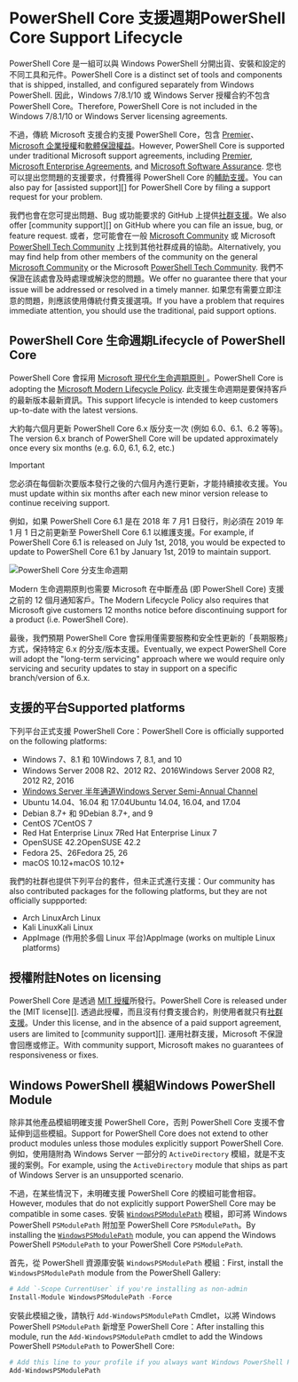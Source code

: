 # <a name="powershell-core-support-lifecycle"></a><span data-ttu-id="b61db-101">PowerShell Core 支援週期</span><span class="sxs-lookup"><span data-stu-id="b61db-101">PowerShell Core Support Lifecycle</span></span>

<span data-ttu-id="b61db-102">PowerShell Core 是一組可以與 Windows PowerShell 分開出貨、安裝和設定的不同工具和元件。</span><span class="sxs-lookup"><span data-stu-id="b61db-102">PowerShell Core is a distinct set of tools and components that is shipped, installed, and configured separately from Windows PowerShell.</span></span>
<span data-ttu-id="b61db-103">因此，Windows 7/8.1/10 或 Windows Server 授權合約不包含 PowerShell Core。</span><span class="sxs-lookup"><span data-stu-id="b61db-103">Therefore, PowerShell Core is not included in the Windows 7/8.1/10 or Windows Server licensing agreements.</span></span>

<span data-ttu-id="b61db-104">不過，傳統 Microsoft 支援合約支援 PowerShell Core，包含 [Premier][]、[Microsoft 企業授權][enterprise-agreement]和[軟體保證權益][assurance]。</span><span class="sxs-lookup"><span data-stu-id="b61db-104">However, PowerShell Core is supported under traditional Microsoft support agreements, including [Premier][], [Microsoft Enterprise Agreements][enterprise-agreement], and [Microsoft Software Assurance][assurance].</span></span>
<span data-ttu-id="b61db-105">您也可以提出您問題的支援要求，付費獲得 PowerShell Core 的[輔助支援][]。</span><span class="sxs-lookup"><span data-stu-id="b61db-105">You can also pay for [assisted support][] for PowerShell Core by filing a support request for your problem.</span></span>

<span data-ttu-id="b61db-106">我們也會在您可提出問題、Bug 或功能要求的 GitHub 上提供[社群支援][]。</span><span class="sxs-lookup"><span data-stu-id="b61db-106">We also offer [community support][] on GitHub where you can file an issue, bug, or feature request.</span></span>
<span data-ttu-id="b61db-107">或者，您可能會在一般 [Microsoft Community][] 或 Microsoft [PowerShell Tech Community][] 上找到其他社群成員的協助。</span><span class="sxs-lookup"><span data-stu-id="b61db-107">Alternatively, you may find help from other members of the community on the general [Microsoft Community][] or the Microsoft [PowerShell Tech Community][].</span></span>
<span data-ttu-id="b61db-108">我們不保證在該處會及時處理或解決您的問題。</span><span class="sxs-lookup"><span data-stu-id="b61db-108">We offer no guarantee there that your issue will be addressed or resolved in a timely manner.</span></span>
<span data-ttu-id="b61db-109">如果您有需要立即注意的問題，則應該使用傳統付費支援選項。</span><span class="sxs-lookup"><span data-stu-id="b61db-109">If you have a problem that requires immediate attention, you should use the traditional, paid support options.</span></span>

## <a name="lifecycle-of-powershell-core"></a><span data-ttu-id="b61db-110">PowerShell Core 生命週期</span><span class="sxs-lookup"><span data-stu-id="b61db-110">Lifecycle of PowerShell Core</span></span>

<span data-ttu-id="b61db-111">PowerShell Core 會採用 [Microsoft 現代化生命週期原則 ][modern]。</span><span class="sxs-lookup"><span data-stu-id="b61db-111">PowerShell Core is adopting the [Microsoft Modern Lifecycle Policy][modern].</span></span>
<span data-ttu-id="b61db-112">此支援生命週期是要保持客戶的最新版本最新資訊。</span><span class="sxs-lookup"><span data-stu-id="b61db-112">This support lifecycle is intended to keep customers up-to-date with the latest versions.</span></span>

<span data-ttu-id="b61db-113">大約每六個月更新 PowerShell Core 6.x 版分支一次 (例如 6.0、6.1、6.2 等等)。</span><span class="sxs-lookup"><span data-stu-id="b61db-113">The version 6.x branch of PowerShell Core will be updated approximately once every six months (e.g. 6.0, 6.1, 6.2, etc.)</span></span>

> [!IMPORTANT]
> <span data-ttu-id="b61db-114">您必須在每個新次要版本發行之後的六個月內進行更新，才能持續接收支援。</span><span class="sxs-lookup"><span data-stu-id="b61db-114">You must update within six months after each new minor version release to continue receiving support.</span></span>

<span data-ttu-id="b61db-115">例如，如果 PowerShell Core 6.1 是在 2018 年 7 月1 日發行，則必須在 2019 年 1 月 1 日之前更新至 PowerShell Core 6.1 以維護支援。</span><span class="sxs-lookup"><span data-stu-id="b61db-115">For example, if PowerShell Core 6.1 is released on July 1st, 2018, you would be expected to update to PowerShell Core 6.1 by January 1st, 2019 to maintain support.</span></span>

![PowerShell Core 分支生命週期][lifecycle-chart]

<span data-ttu-id="b61db-117">Modern 生命週期原則也需要 Microsoft 在中斷產品 (即 PowerShell Core) 支援之前的 12 個月通知客戶。</span><span class="sxs-lookup"><span data-stu-id="b61db-117">The Modern Lifecycle Policy also requires that Microsoft give customers 12 months notice before discontinuing support for a product (i.e. PowerShell Core).</span></span>

<span data-ttu-id="b61db-118">最後，我們預期 PowerShell Core 會採用僅需要服務和安全性更新的「長期服務」方式，保持特定 6.x 的分支/版本支援。</span><span class="sxs-lookup"><span data-stu-id="b61db-118">Eventually, we expect PowerShell Core will adopt the "long-term servicing" approach where we would require only servicing and security updates to stay in support on a specific branch/version of 6.x.</span></span>

## <a name="supported-platforms"></a><span data-ttu-id="b61db-119">支援的平台</span><span class="sxs-lookup"><span data-stu-id="b61db-119">Supported platforms</span></span>

<span data-ttu-id="b61db-120">下列平台正式支援 PowerShell Core：</span><span class="sxs-lookup"><span data-stu-id="b61db-120">PowerShell Core is officially supported on the following platforms:</span></span>

* <span data-ttu-id="b61db-121">Windows 7、8.1 和 10</span><span class="sxs-lookup"><span data-stu-id="b61db-121">Windows 7, 8.1, and 10</span></span>
* <span data-ttu-id="b61db-122">Windows Server 2008 R2、2012 R2、2016</span><span class="sxs-lookup"><span data-stu-id="b61db-122">Windows Server 2008 R2, 2012 R2, 2016</span></span>
* <span data-ttu-id="b61db-123">[Windows Server 半年通道][semi-annual]</span><span class="sxs-lookup"><span data-stu-id="b61db-123">[Windows Server Semi-Annual Channel][semi-annual]</span></span>
* <span data-ttu-id="b61db-124">Ubuntu 14.04、16.04 和 17.04</span><span class="sxs-lookup"><span data-stu-id="b61db-124">Ubuntu 14.04, 16.04, and 17.04</span></span>
* <span data-ttu-id="b61db-125">Debian 8.7+ 和 9</span><span class="sxs-lookup"><span data-stu-id="b61db-125">Debian 8.7+, and 9</span></span>
* <span data-ttu-id="b61db-126">CentOS 7</span><span class="sxs-lookup"><span data-stu-id="b61db-126">CentOS 7</span></span>
* <span data-ttu-id="b61db-127">Red Hat Enterprise Linux 7</span><span class="sxs-lookup"><span data-stu-id="b61db-127">Red Hat Enterprise Linux 7</span></span>
* <span data-ttu-id="b61db-128">OpenSUSE 42.2</span><span class="sxs-lookup"><span data-stu-id="b61db-128">OpenSUSE 42.2</span></span>
* <span data-ttu-id="b61db-129">Fedora 25、26</span><span class="sxs-lookup"><span data-stu-id="b61db-129">Fedora 25, 26</span></span>
* <span data-ttu-id="b61db-130">macOS 10.12+</span><span class="sxs-lookup"><span data-stu-id="b61db-130">macOS 10.12+</span></span>

<span data-ttu-id="b61db-131">我們的社群也提供下列平台的套件，但未正式進行支援：</span><span class="sxs-lookup"><span data-stu-id="b61db-131">Our community has also contributed packages for the following platforms, but they are not officially suppported:</span></span>

* <span data-ttu-id="b61db-132">Arch Linux</span><span class="sxs-lookup"><span data-stu-id="b61db-132">Arch Linux</span></span>
* <span data-ttu-id="b61db-133">Kali Linux</span><span class="sxs-lookup"><span data-stu-id="b61db-133">Kali Linux</span></span>
* <span data-ttu-id="b61db-134">AppImage (作用於多個 Linux 平台)</span><span class="sxs-lookup"><span data-stu-id="b61db-134">AppImage (works on multiple Linux platforms)</span></span>

## <a name="notes-on-licensing"></a><span data-ttu-id="b61db-135">授權附註</span><span class="sxs-lookup"><span data-stu-id="b61db-135">Notes on licensing</span></span>

<span data-ttu-id="b61db-136">PowerShell Core 是透過 [MIT 授權][]所發行。</span><span class="sxs-lookup"><span data-stu-id="b61db-136">PowerShell Core is released under the [MIT license][].</span></span>
<span data-ttu-id="b61db-137">透過此授權，而且沒有付費支援合約，則使用者就只有[社群支援][]。</span><span class="sxs-lookup"><span data-stu-id="b61db-137">Under this license, and in the absence of a paid support agreement, users are limited to [community support][].</span></span>
<span data-ttu-id="b61db-138">運用社群支援，Microsoft 不保證會回應或修正。</span><span class="sxs-lookup"><span data-stu-id="b61db-138">With community support, Microsoft makes no guarantees of responsiveness or fixes.</span></span>

## <a name="windows-powershell-module"></a><span data-ttu-id="b61db-139">Windows PowerShell 模組</span><span class="sxs-lookup"><span data-stu-id="b61db-139">Windows PowerShell Module</span></span>

<span data-ttu-id="b61db-140">除非其他產品模組明確支援 PowerShell Core，否則 PowerShell Core 支援不會延伸到這些模組。</span><span class="sxs-lookup"><span data-stu-id="b61db-140">Support for PowerShell Core does not extend to other product modules unless those modules explicitly support PowerShell Core.</span></span>
<span data-ttu-id="b61db-141">例如，使用隨附為 Windows Server 一部分的 `ActiveDirectory` 模組，就是不支援的案例。</span><span class="sxs-lookup"><span data-stu-id="b61db-141">For example, using the `ActiveDirectory` module that ships as part of Windows Server is an unsupported scenario.</span></span>

<span data-ttu-id="b61db-142">不過，在某些情況下，未明確支援 PowerShell Core 的模組可能會相容。</span><span class="sxs-lookup"><span data-stu-id="b61db-142">However, modules that do not explicitly support PowerShell Core may be compatible in some cases.</span></span>
<span data-ttu-id="b61db-143">安裝 [`WindowsPSModulePath`][] 模組，即可將 Windows PowerShell `PSModulePath` 附加至 PowerShell Core `PSModulePath`。</span><span class="sxs-lookup"><span data-stu-id="b61db-143">By installing the [`WindowsPSModulePath`][] module, you can append the Windows PowerShell `PSModulePath` to your PowerShell Core `PSModulePath`.</span></span>

<span data-ttu-id="b61db-144">首先，從 PowerShell 資源庫安裝 `WindowsPSModulePath` 模組：</span><span class="sxs-lookup"><span data-stu-id="b61db-144">First, install the `WindowsPSModulePath` module from the PowerShell Gallery:</span></span>

```powershell
# Add `-Scope CurrentUser` if you're installing as non-admin 
Install-Module WindowsPSModulePath -Force
```

<span data-ttu-id="b61db-145">安裝此模組之後，請執行 `Add-WindowsPSModulePath` Cmdlet，以將 Windows PowerShell `PSModulePath` 新增至 PowerShell Core：</span><span class="sxs-lookup"><span data-stu-id="b61db-145">After installing this module, run the `Add-WindowsPSModulePath` cmdlet to add the Windows PowerShell `PSModulePath` to PowerShell Core:</span></span>

```powershell
# Add this line to your profile if you always want Windows PowerShell PSModulePath
Add-WindowsPSModulePath
```

[Premier]: https://www.microsoft.com/en-us/microsoftservices/support.aspx
[enterprise-agreement]: https://www.microsoft.com/en-us/licensing/licensing-programs/enterprise.aspx
[assurance]: https://www.microsoft.com/en-us/licensing/licensing-programs/software-assurance-default.aspx
[社群支援]: https://github.com/powershell/powershell/issues
[Microsoft Community]: https://answers.microsoft.com/
[PowerShell Tech Community]: https://techcommunity.microsoft.com/t5/PowerShell/ct-p/WindowsPowerShell
[輔助支援]: https://support.microsoft.com/assistedsupportproducts
[modern]: https://support.microsoft.com/help/30881/modern-lifecycle-policy
[lifecycle-chart]: ./images/modern-lifecycle.png
[semi-annual]: https://docs.microsoft.com/windows-server/get-started/semi-annual-channel-overview
[MIT 授權]: https://github.com/PowerShell/PowerShell/blob/master/LICENSE.txt
[`WindowsPSModulePath`]: https://www.powershellgallery.com/packages/WindowsPSModulePath/
